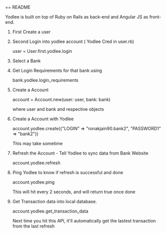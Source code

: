 == README

Yodlee is built on top of Ruby on Rails as back-end and Angular JS as front-end.

1. First Create a user

2. Second Login into yodlee account ( Yodlee Cred in user.rb)

    user = User.first.yodlee.login

3. Select a Bank

4. Get Login Requirements for that bank using

    bank.yodlee.login_requirements

5. Create a Account

    account = Account.new(user: user, bank: bank)

    where user and bank and respective objects

6. Create a Account with Yodlee

    account.yodlee.create({"LOGIN" => "ronakjain90.bank2", "PASSWORD1" => "bank2"})

    This may take sometime

7. Refresh the Account - Tell Yodlee to sync data from Bank Website

    account.yodlee.refresh

8. Ping Yodlee to know if refresh is successful and done

   account.yodlee.ping

   This will hit every 2 seconds, and will return true once done

9. Get Transaction data into local database.

   account.yodlee.get_transaction_data

   Next time you hit this API, it'll automatically get the lastest transaction from the last refresh

